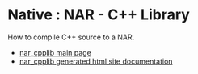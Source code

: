 # Native : NAR - C++ Library

How to compile C++ source to a NAR.

* [nar_cpplib main page](src/site/markdown/index.md)
* [nar_cpplib generated html site documentation](https://plord12.github.io/samples/10.4.0-SNAPSHOT/./nativelibrary/nar/nar-cpplib)
